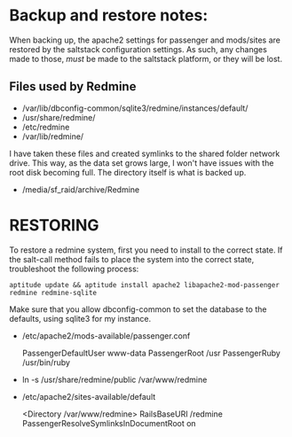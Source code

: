 # Backup and restore notes:
When backing up, the apache2 settings for passenger and mods/sites are
restored by the saltstack configuration settings. As such, any changes
made to those, _must_ be made to the saltstack platform, or they will
be lost.


## Files used by Redmine
- /var/lib/dbconfig-common/sqlite3/redmine/instances/default/
- /usr/share/redmine/
- /etc/redmine
- /var/lib/redmine/

I have taken these files and created symlinks to the shared folder
network drive. This way, as the data set grows large, I won't have
issues with the root disk becoming full. The directory itself is what
is backed up.

- /media/sf_raid/archive/Redmine

# RESTORING

To restore a redmine system, first you need to install to the correct
state. If the salt-call method fails to place the system into the
correct state, troubleshoot the following process:

    aptitude update && aptitude install apache2 libapache2-mod-passenger redmine redmine-sqlite

Make sure that you allow dbconfig-common to set the database to the
defaults, using sqlite3 for my instance.

- /etc/apache2/mods-available/passenger.conf

    <IfModule mod_passenger.c>
        PassengerDefaultUser www-data
        PassengerRoot /usr
        PassengerRuby /usr/bin/ruby
    </IfModule>


- ln -s /usr/share/redmine/public /var/www/redmine

- /etc/apache2/sites-available/default

    <Directory /var/www/redmine>
        RailsBaseURI /redmine
        PassengerResolveSymlinksInDocumentRoot on
    </Directory>
